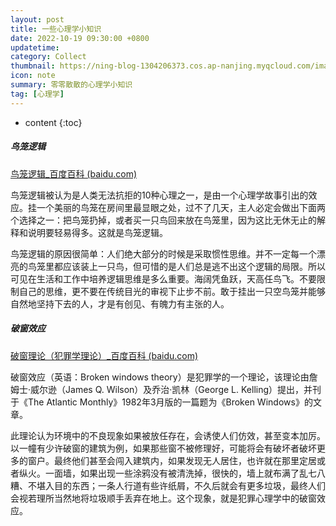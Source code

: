 ```yaml
---
layout: post
title: 一些心理学小知识
date: 2022-10-19 09:30:00 +0800
updatetime:
category: Collect
thumbnail: https://ning-blog-1304206373.cos.ap-nanjing.myqcloud.com/image/thumbnail/markus-winkler-_dICL6joLRk-unsplash.jpg
icon: note
summary: 零零散散的心理学小知识
tag: [心理学]
---
```


* content
{:toc}
##### 鸟笼逻辑

[鸟笼逻辑_百度百科 (baidu.com)](https://baike.baidu.com/item/鸟笼逻辑)

鸟笼逻辑被认为是人类无法抗拒的10种心理之一，是由一个心理学故事引出的效应。挂一个美丽的鸟笼在房间里最显眼之处，过不了几天，主人必定会做出下面两个选择之一：把鸟笼扔掉，或者买一只鸟回来放在鸟笼里，因为这比无休无止的解释和说明要轻易得多。这就是鸟笼逻辑。

鸟笼逻辑的原因很简单：人们绝大部分的时候是采取惯性思维。并不一定每一个漂亮的鸟笼里都应该装上一只鸟，但可惜的是人们总是逃不出这个逻辑的局限。所以可见在生活和工作中培养逻辑思维是多么重要。海阔凭鱼跃，天高任鸟飞。不要限制自己的思维，更不要在传统目光的审视下止步不前。敢于挂出一只空鸟笼并能够自然地坚持下去的人，才是有创见、有魄力有主张的人。



##### 破窗效应

[破窗理论（犯罪学理论）_百度百科 (baidu.com)](https://baike.baidu.com/item/破窗理论/5407392)

破窗效应（英语：Broken windows theory）是犯罪学的一个理论，该理论由詹姆士·威尔逊（James Q. Wilson）及乔治·凯林（George L. Kelling）提出，并刊于《The Atlantic Monthly》1982年3月版的一篇题为《Broken Windows》的文章。

此理论认为环境中的不良现象如果被放任存在，会诱使人们仿效，甚至变本加厉。以一幢有少许破窗的建筑为例，如果那些窗不被修理好，可能将会有破坏者破坏更多的窗户。最终他们甚至会闯入建筑内，如果发现无人居住，也许就在那里定居或者纵火。一面墙，如果出现一些涂鸦没有被清洗掉，很快的，墙上就布满了乱七八糟、不堪入目的东西；一条人行道有些许纸屑，不久后就会有更多垃圾，最终人们会视若理所当然地将垃圾顺手丢弃在地上。这个现象，就是犯罪心理学中的破窗效应。